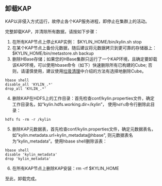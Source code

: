 ## 卸载KAP
KAP以非侵入方式运行，故停止各个KAP服务进程，即停止在集群上的活动。

完整卸载KAP，并清除所有数据，请按如下步骤：

1. 在所有KAP节点上停止KAP实例： $KYLIN_HOME/bin/kylin.sh stop
2. 在某个KAP节点上备份元数据，随后建议将元数据拷贝到更可靠的存储器上： $KYLIN_HOME/bin/metastore.sh backup
3. 删除HBase存储；如果您的HBase集群只运行了一个KAP环境，且确定要卸载该KAP环境，可以使用hbase命令（如下）快速删除所有已构建的Cube; 否则，请谨慎使用，建议使用[垃圾清理](/operation/storage_cleanup.cn.md)中介绍的方法有选择地删除Cube。

  ```
  hbase shell
  disable_all 'KYLIN_.*'
  drop_all 'KYLIN_.*'
  ```

4. 删除KAP在HDFS上的工作目录：首先检查conf/kylin.properties文件，确定工作目录名，如“kylin.hdfs.working.dir=/kylin”， 使用`hdfs`命令行删除此目录：

  ```
  hdfs fs -rm -r /kylin
  ```

5. 删除KAP元数据表，首先检查conf/kylin.properties文件，确定元数据表名，如"kylin.metadata.url=kylin\_metadata@hbase", 则元数据表名为“kylin\_metadata”。使用hbase shell删除该表：

  ```
  hbase shell 
  disable 'kylin_metadata'
  drop 'kylin_metadata'

  ```

6. 在所有KAP节点上删除KAP安装：rm -rf $KYLIN_HOME


至此，卸载完成。

  

